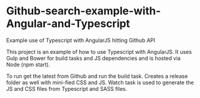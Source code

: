 # Github-search-example-with-Angular-and-Typescript
Example use of Typescript with AngularJS hitting Github API

This project is an example of how to use Typescript with AngularJS. It uses Gulp and Bower for build tasks and JS dependencies and is hosted via Node (npm start).

To run get the latest from Github and run the build task. Creates a release folder as well with mini-fied CSS and JS. Watch task is used to generate the JS and CSS files from Typescript and SASS files.
